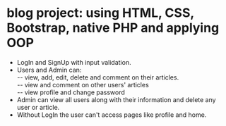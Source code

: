 # blog project: using HTML, CSS, Bootstrap, native PHP and applying OOP
- LogIn and SignUp with input validation.<br>
- Users and Admin can:<br>
-- view, add, edit, delete and comment on their articles.<br>
-- view and comment on other users' articles<br>
-- view profile and change password
- Admin can view all users along with their information and delete any user or article.
- Without LogIn the user can't access pages like profile and home.
          
